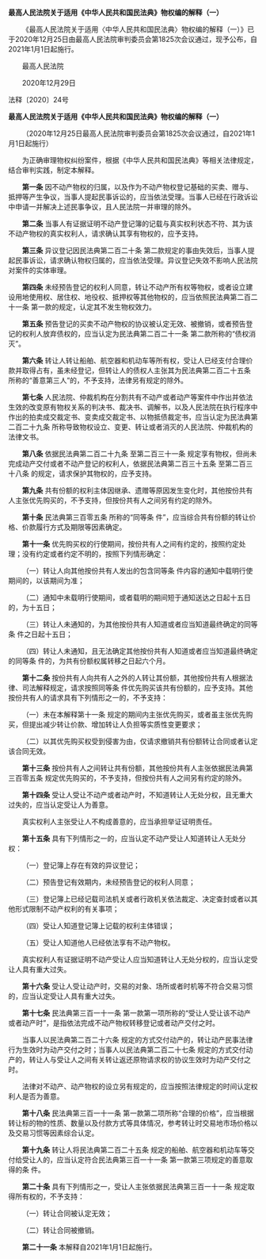 **最高人民法院关于适用《中华人民共和国民法典》物权编的解释（一）**

  《最高人民法院关于适用〈中华人民共和国民法典〉物权编的解释（一）》已于2020年12月25日由最高人民法院审判委员会第1825次会议通过，现予公布，自2021年1月1日起施行。

  最高人民法院

  2020年12月29日

法释〔2020〕24号

**最高人民法院关于适用《中华人民共和国民法典》物权编的解释（一）**

  （2020年12月25日最高人民法院审判委员会第1825次会议通过，自2021年1月1日起施行）

  为正确审理物权纠纷案件，根据《中华人民共和国民法典》等相关法律规定，结合审判实践，制定本解释。

  **第一条** 因不动产物权的归属，以及作为不动产物权登记基础的买卖、赠与、抵押等产生争议，当事人提起民事诉讼的，应当依法受理。当事人已经在行政诉讼中申请一并解决上述民事争议，且人民法院一并审理的除外。

  **第二条** 当事人有证据证明不动产登记簿的记载与真实权利状态不符、其为该不动产物权的真实权利人，请求确认其享有物权的，应予支持。

  **第三条** 异议登记因民法典第二百二十条 第二款规定的事由失效后，当事人提起民事诉讼，请求确认物权归属的，应当依法受理。异议登记失效不影响人民法院对案件的实体审理。

  **第四条** 未经预告登记的权利人同意，转让不动产所有权等物权，或者设立建设用地使用权、居住权、地役权、抵押权等其他物权的，应当依照民法典第二百二十一条 第一款的规定，认定其不发生物权效力。

  **第五条** 预告登记的买卖不动产物权的协议被认定无效、被撤销，或者预告登记的权利人放弃债权的，应当认定为民法典第二百二十一条 第二款所称的“债权消灭”。

  **第六条** 转让人转让船舶、航空器和机动车等所有权，受让人已经支付合理价款并取得占有，虽未经登记，但转让人的债权人主张其为民法典第二百二十五条 所称的“善意第三人”的，不予支持，法律另有规定的除外。

  **第七条** 人民法院、仲裁机构在分割共有不动产或者动产等案件中作出并依法生效的改变原有物权关系的判决书、裁决书、调解书，以及人民法院在执行程序中作出的拍卖成交裁定书、变卖成交裁定书、以物抵债裁定书，应当认定为民法典第二百二十九条 所称导致物权设立、变更、转让或者消灭的人民法院、仲裁机构的法律文书。

  **第八条** 依据民法典第二百二十九条 至第二百三十一条 规定享有物权，但尚未完成动产交付或者不动产登记的权利人，依据民法典第二百三十五条 至第二百三十八条 的规定，请求保护其物权的，应予支持。

  **第九条** 共有份额的权利主体因继承、遗赠等原因发生变化时，其他按份共有人主张优先购买的，不予支持，但按份共有人之间另有约定的除外。

  **第十条** 民法典第三百零五条 所称的“同等条 件”，应当综合共有份额的转让价格、价款履行方式及期限等因素确定。

  **第十一条** 优先购买权的行使期间，按份共有人之间有约定的，按照约定处理；没有约定或者约定不明的，按照下列情形确定：

  （一）转让人向其他按份共有人发出的包含同等条 件内容的通知中载明行使期间的，以该期间为准；

  （二）通知中未载明行使期间，或者载明的期间短于通知送达之日起十五日的，为十五日；

  （三）转让人未通知的，为其他按份共有人知道或者应当知道最终确定的同等条 件之日起十五日；

  （四）转让人未通知，且无法确定其他按份共有人知道或者应当知道最终确定的同等条 件的，为共有份额权属转移之日起六个月。

  **第十二条** 按份共有人向共有人之外的人转让其份额，其他按份共有人根据法律、司法解释规定，请求按照同等条 件优先购买该共有份额的，应予支持。其他按份共有人的请求具有下列情形之一的，不予支持：

  （一）未在本解释第十一条 规定的期间内主张优先购买，或者虽主张优先购买，但提出减少转让价款、增加转让人负担等实质性变更要求；

  （二）以其优先购买权受到侵害为由，仅请求撤销共有份额转让合同或者认定该合同无效。

  **第十三条** 按份共有人之间转让共有份额，其他按份共有人主张依据民法典第三百零五条 规定优先购买的，不予支持，但按份共有人之间另有约定的除外。

  **第十四条** 受让人受让不动产或者动产时，不知道转让人无处分权，且无重大过失的，应当认定受让人为善意。

  真实权利人主张受让人不构成善意的，应当承担举证证明责任。

  **第十五条** 具有下列情形之一的，应当认定不动产受让人知道转让人无处分权：

  （一）登记簿上存在有效的异议登记；

  （二）预告登记有效期内，未经预告登记的权利人同意；

  （三）登记簿上已经记载司法机关或者行政机关依法裁定、决定查封或者以其他形式限制不动产权利的有关事项；

  （四）受让人知道登记簿上记载的权利主体错误；

  （五）受让人知道他人已经依法享有不动产物权。

  真实权利人有证据证明不动产受让人应当知道转让人无处分权的，应当认定受让人具有重大过失。

  **第十六条** 受让人受让动产时，交易的对象、场所或者时机等不符合交易习惯的，应当认定受让人具有重大过失。

  **第十七条** 民法典第三百一十一条 第一款第一项所称的“受让人受让该不动产或者动产时”，是指依法完成不动产物权转移登记或者动产交付之时。

  当事人以民法典第二百二十六条 规定的方式交付动产的，转让动产民事法律行为生效时为动产交付之时；当事人以民法典第二百二十七条 规定的方式交付动产的，转让人与受让人之间有关转让返还原物请求权的协议生效时为动产交付之时。

  法律对不动产、动产物权的设立另有规定的，应当按照法律规定的时间认定权利人是否为善意。

  **第十八条** 民法典第三百一十一条 第一款第二项所称“合理的价格”，应当根据转让标的物的性质、数量以及付款方式等具体情况，参考转让时交易地市场价格以及交易习惯等因素综合认定。

  **第十九条** 转让人将民法典第二百二十五条 规定的船舶、航空器和机动车等交付给受让人的，应当认定符合民法典第三百一十一条 第一款第三项规定的善意取得的条 件。

  **第二十条** 具有下列情形之一，受让人主张依据民法典第三百一十一条 规定取得所有权的，不予支持：

  （一）转让合同被认定无效；

  （二）转让合同被撤销。

  **第二十一条** 本解释自2021年1月1日起施行。